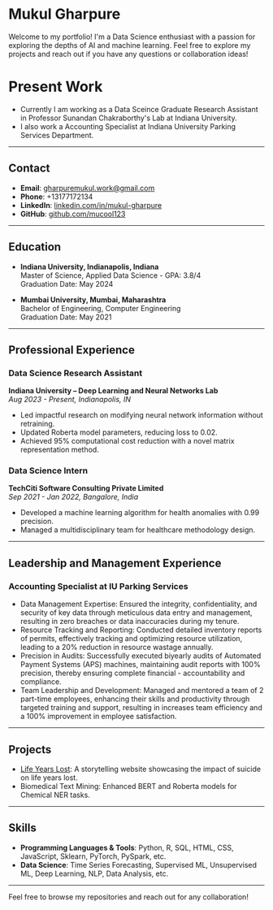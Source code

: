 # Mukul Gharpure

Welcome to my portfolio! I'm a Data Science enthusiast with a passion for exploring the depths of AI and machine learning. Feel free to explore my projects and reach out if you have any questions or collaboration ideas!

# Present Work

- Currently I am working as a Data Sceince Graduate Research Assistant in Professor Sunandan Chakraborthy's Lab at Indiana University.
- I also work a Accounting Specialist at Indiana University Parking Services Department.

---

## Contact

- **Email**: gharpuremukul.work@gmail.com
- **Phone**: +13177172134
- **LinkedIn**: [linkedin.com/in/mukul-gharpure](https://linkedin.com/in/mukul-gharpure)
- **GitHub**: [github.com/mucool123](https://github.com/mucool123)

---

## Education

- **Indiana University, Indianapolis, Indiana**  
  Master of Science, Applied Data Science - GPA: 3.8/4  
  Graduation Date: May 2024

- **Mumbai University, Mumbai, Maharashtra**  
  Bachelor of Engineering, Computer Engineering  
  Graduation Date: May 2021

---

## Professional Experience

### Data Science Research Assistant
**Indiana University – Deep Learning and Neural Networks Lab**  
*Aug 2023 - Present, Indianapolis, IN*

- Led impactful research on modifying neural network information without retraining.
- Updated Roberta model parameters, reducing loss to 0.02.
- Achieved 95% computational cost reduction with a novel matrix representation method.

### Data Science Intern
**TechCiti Software Consulting Private Limited**  
*Sep 2021 - Jan 2022, Bangalore, India*

- Developed a machine learning algorithm for health anomalies with 0.99 precision.
- Managed a multidisciplinary team for healthcare methodology design.

---

## Leadership and Management Experience

### Accounting Specialist at IU Parking Services
- Data Management Expertise: Ensured the integrity, confidentiality, and security of key data through meticulous data entry and management, resulting in zero breaches or data inaccuracies during my tenure.
- Resource Tracking and Reporting: Conducted detailed inventory reports of permits, effectively tracking and optimizing resource utilization, leading to a 20% reduction in resource wastage annually.
- Precision in Audits: Successfully executed biyearly audits of Automated Payment Systems (APS) machines, maintaining audit reports with 100% precision, thereby ensuring complete financial - accountability and compliance.
- Team Leadership and Development: Managed and mentored a team of 2 part-time employees, enhancing their skills and productivity through targeted training and support, resulting in increases team efficiency and a 100% improvement in employee satisfaction.

---

## Projects

- [Life Years Lost](https://mucool123.github.io/Life-Years-Lost/): A storytelling website showcasing the impact of suicide on life years lost.
- Biomedical Text Mining: Enhanced BERT and Roberta models for Chemical NER tasks.

---

## Skills

- **Programming Languages & Tools**: Python, R, SQL, HTML, CSS, JavaScript, Sklearn, PyTorch, PySpark, etc.
- **Data Science**: Time Series Forecasting, Supervised ML, Unsupervised ML, Deep Learning, NLP, Data Analysis, etc.

---

Feel free to browse my repositories and reach out for any collaboration!

